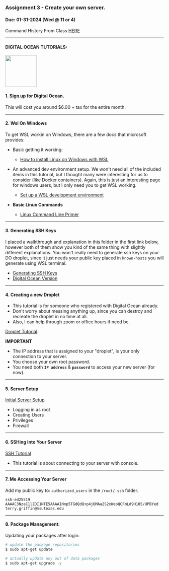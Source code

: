 ### Assignment 3 - Create your own server.
#### Due: 01-31-2024 (Wed @ 11 or 4)

Command History From Class [HERE](./history.md)

-----

#### DIGITAL OCEAN TUTORIALS:

<a href="https://www.digitalocean.com/community/tutorials"><img src="https://upload.wikimedia.org/wikipedia/commons/f/ff/DigitalOcean_logo.svg" width="100"></a>


#### 1. [Sign up](https://cloud.digitalocean.com/registrations/new) for Digital Ocean.

This will cost you around $6.00 + tax for the entire month. 

-----

#### 2. Wsl On Windows

To get WSL workin on Windows, there are a few docs that microsoft provides:

- Basic getting it working: 
  - [How to install Linux on Windows with WSL](https://learn.microsoft.com/en-us/windows/wsl/install)
- An advanced dev environment setup. We won't need all of the included items in this tutorial, but I thought many were interesting for us to consider (like Docker containers). Again, this is just an interesting page for windows users, but I only need you to get WSL working.
  - [Set up a WSL development environment](https://learn.microsoft.com/en-us/windows/wsl/setup/environment)

- **Basic Linux Commands**
  - [Linux Command Line Primer](https://www.digitalocean.com/community/tutorials/a-linux-command-line-primer)

-----

#### 3. Generating SSH Keys

I placed a walkthrough and explanation in this folder in the first link below, however both of them show you kind of the same thing with slightly different explanations. You won't really need to generate ssh keys on your DO droplet, since it just needs your public key placed in `known-hosts` you will generate using WSL terminal.

- [Generating SSH Keys](./ssh-keys.md)
- [Digital Ocean Version](https://www.digitalocean.com/community/tutorials/how-to-configure-ssh-key-based-authentication-on-a-linux-server)

-----

#### 4. Creating a new Droplet

- This tutorial is for someone who registered with Digital Ocean already.
- Don't worry about messing anything up, since you can destroy and recreate the droplet in no time at all.
- Also, I can help through zoom or office hours if need be.

[Droplet Tutorial](https://docs.digitalocean.com/products/droplets/how-to/create/).

**IMPORTANT**
- The IP address that is assigned to your "droplet", is your only connection to your server.
- You choose your own root password.
- You need both **`IP address`** & **`password`** to access your new server (for now).


-----

#### 5. Server Setup

[Initial Server Setup](https://www.digitalocean.com/community/tutorials/initial-server-setup-with-ubuntu-22-04)

- Logging in as root
- Creating Users
- Privileges
- Firewall

-----

#### 6. SSHing Into Your Server

[SSH Tutorial](https://docs.digitalocean.com/products/droplets/how-to/connect-with-ssh/)
- This tutorial is about connecting to your server with console.

-----

#### 7. Me Accessing Your Server

Add my public key to: `authorized_users` in the `/root/.ssh` folder.

```
ssh-ed25519 AAAAC3NzaC1lZDI1NTE5AAAAINnp5TGdQdQ+p4j6MAa2S2xWeoQCFmLd9H10S/UPBYed terry.griffin@msutexas.edu
```

-----

#### 8. Package Management:

Updating your packages after login:

```bash
# update the package repositories
$ sudo apt-get update

# actually update any out of data packages
$ sudo apt-get upgrade -y 

```

[1]:  ../../Resources/01-icons/icons8-folder-24.png
[2]: ../../Resources/01-icons/DigitalOcean_logo.png
[9]:  ../../Resources/01-icons/icons8-markdown-24.png


